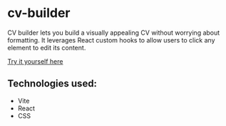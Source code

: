 # cv-builder

CV builder lets you build a visually appealing CV without worrying about formatting. 
It leverages React custom hooks to allow users to click any element to edit its content. 

[Try it yourself here](https://caslinden.github.io/cv-builder/)

## Technologies used:

- Vite
- React
- CSS

